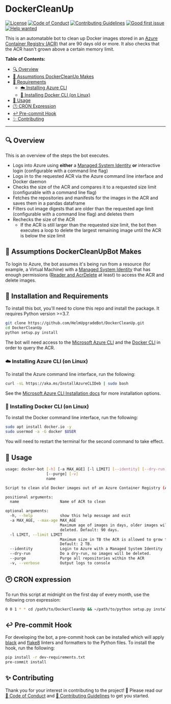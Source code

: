 # DockerCleanUp

[![License](https://img.shields.io/github/license/HelmUpgradeBot/DockerCleanUp)](LICENSE) [![Code of Conduct](https://img.shields.io/badge/Code%20of-Conduct-blueviolet)](CODE_OF_CONDUCT.md) [![Contributing Guidelines](https://img.shields.io/badge/Contributing-Guidelines-blueviolet)](CONTRIBUTING.md) [![Good first issue](https://img.shields.io/github/labels/HelmUpgradeBot/DockerCleanUp/good%20first%20issue)](https://github.com/HelmUpgradeBot/DockerCleanUp/labels/good%20first%20issue) [![Help wanted](https://img.shields.io/github/labels/HelmUpgradeBot/DockerCleanUp/help%20wanted)](https://github.com/HelmUpgradeBot/DockerCleanUp/labels/help%20wanted)

This is an automatable bot to clean up Docker images stored in an [Azure Container Registry (ACR)](https://docs.microsoft.com/en-us/azure/container-registry/) that are 90 days old or more.
It also checks that the ACR hasn't grown above a certain memory limit.

**Table of Contents:**

- [:mag: Overview](#mag-overview)
- [🤔 Assumptions DockerCleanUp Makes](#-assumptions-dockercleanupbot-makes)
- [:pushpin: Requirements](#pushpin-installation-and-requirements)
  - [:cloud: Installing Azure CLI](#cloud-installing-azure-cli-on-linux)
  - [:whale: Installing Docker CLI (on Linux)](#whale-installing-docker-cli-on-linux)
- [:children_crossing: Usage](#children_crossing-usage)
- [:clock2: CRON Expression](#clock2-cron-expression)
- [:leftwards_arrow_with_hook: Pre-commit Hook](#leftwards_arrow_with_hook-pre-commit-hook)
- [:sparkles: Contributing](#sparkles-contributing)

---

## :mag: Overview

This is an overview of the steps the bot executes.

- Logs into Azure using **either** a [Managed System Identity](https://docs.microsoft.com/en-us/azure/active-directory/managed-identities-azure-resources/overview) **or** interactive login (configurable with a command line flag)
- Logs in to the requested ACR via the Azure command line interface and Docker daemon
- Checks the size of the ACR and compares it to a requested size limit (configurable with a command line flag)
- Fetches the repositories and manifests for the images in the ACR and saves them in a pandas dataframe
- Filters out image digests that are older than the requested age limit (configurable with a command line flag) and deletes them
- Rechecks the size of the ACR
  - If the ACR is still larger than the requested size limit, the bot then executes a loop to delete the largest remaining image until the ACR is below the size limit

## 🤔 Assumptions DockerCleanUpBot Makes

To login to Azure, the bot assumes it's being run from a resource (for example, a Virtual Machine) with a [Managed System Identity](https://docs.microsoft.com/en-gb/azure/active-directory/managed-identities-azure-resources/overview) that has enough permissions ([Reader and AcrDelete](https://docs.microsoft.com/en-us/azure/container-registry/container-registry-roles) at least) to access the ACR and delete images.

## :pushpin: Installation and Requirements

To install this bot, you'll need to clone this repo and install the package.
It requires Python version >=3.7.

```bash
git clone https://github.com/HelmUpgradeBot/DockerCleanUp.git
cd DockerCleanUp
python setup.py install
```

The bot will need access to the [Microsoft Azure CLI](https://docs.microsoft.com/en-us/cli/azure/install-azure-cli?view=azure-cli-latest) and the [Docker CLI](https://docs-stage.docker.com/v17.12/install/) in order to query the ACR.

### :cloud: Installing Azure CLI (on Linux)

To install the Azure command line interface, run the following:

```bash
curl -sL https://aka.ms/InstallAzureCLIDeb | sudo bash
```

See the [Microsoft Azure CLI Installation docs](https://docs.microsoft.com/en-gb/cli/azure/install-azure-cli?view=azure-cli-latest) for more installation options.

### :whale: Installing Docker CLI (on Linux)

To install the Docker command line interface, run the following:

```bash
sudo apt install docker.io -y
sudo usermod -a -G docker $USER
```

You will need to restart the terminal for the second command to take effect.

## :children_crossing: Usage

```bash
usage: docker-bot [-h] [-a MAX_AGE] [-l LIMIT] [--identity] [--dry-run]
                  [--purge] [-v]
                  name

Script to clean old Docker images out of an Azure Container Registry (ACR)

positional arguments:
  name                  Name of ACR to clean

optional arguments:
  -h, --help            show this help message and exit
  -a MAX_AGE, --max-age MAX_AGE
                        Maximum age of images in days, older images will be
                        deleted. Default: 90 days.
  -l LIMIT, --limit LIMIT
                        Maximum size in TB the ACR is allowed to grow to.
                        Default: 2 TB.
  --identity            Login to Azure with a Managed System Identity
  --dry-run             Do a dry-run, no images will be deleted.
  --purge               Purge all repositories within the ACR
  -v, --verbose         Output logs to console
```

## :clock2: CRON expression

To run this script at midnight on the first day of every month, use the following cron expression:

```bash
0 0 1 * * cd /path/to/DockerCleanUp && ~/path/to/python setup.py install &&DockerCleanUpBot.py [--flags]
```

## :leftwards_arrow_with_hook: Pre-commit Hook

For developing the bot, a pre-commit hook can be installed which will apply [black](https://github.com/psf/black) and [flake8](http://flake8.pycqa.org/en/latest/) linters and formatters to the Python files.
To install the hook, run the following:

```bash
pip install -r dev-requirements.txt
pre-commit install
```

## :sparkles: Contributing

Thank you for your interest in contributing to the project! :tada:
Please read our [:purple_heart: Code of Conduct](CODE_OF_CONDUCT.md) and [:space_invader: Contributing Guidelines](CONTRIBUTING.md) to get you started.
